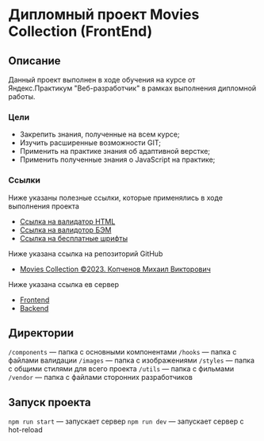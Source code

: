 # Дипломный проект Movies Collection (FrontEnd)

## Описание

Данный проект выполнен в ходе обучения на курсе от Яндекс.Практикум "Веб-разработчик" в рамках выполнения дипломной работы.

### Цели
* Закрепить знания, полученные на всем курсе;
* Изучить расширенные возможности GIT;
* Применить на практике знания об адаптивной верстке;
* Применить полученные знания о JavaScript на практике;

### Ссылки

Ниже указаны полезные ссылки, которые применялись в ходе выполнения проекта

* [Ссылка на валидатор HTML](https://validator.w3.org/nu/)
* [Ссылка на валидотор БЭМ](https://nglazov.github.io/bem-validator-page/)
* [Ссылка на бесплатные шрифты](https://fonts.google.com/?query=Inter)

Ниже указана ссылка на репозиторий GitHub

* [Movies Collection ©2023. Копченов Михаил Викторович](https://github.com/MichaelKopchenov/movies-explorer-frontend/tree/level-2)

Ниже указана ссылка ев сервер

* [Frontend](http://fr-kmv-movies-diplom.nomoredomainsicu.ru)
* [Backend](http://kmv-movies-diplom.nomoredomainsicu.ru)


## Директории

`/components` — папка с основными компонентами
`/hooks` — папка с файлами валидации
`/images` — папка с изображениями
`/styles` — папка с общими стилями для всего проекта
`/utils` — папка с фильмами
`/vendor` — папка с файлами сторонних разработчиков

## Запуск проекта

`npm run start` — запускает сервер
`npm run dev` — запускает сервер с hot-reload
